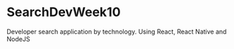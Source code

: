 # SearchDevWeek10
 Developer search application by technology. Using React, React Native and NodeJS
